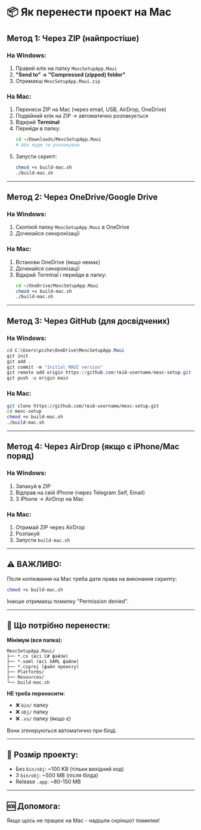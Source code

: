 # 📦 Як перенести проект на Mac

## Метод 1: Через ZIP (найпростіше)

### На Windows:
1. Правий клік на папку `MexcSetupApp.Maui`
2. **"Send to" → "Compressed (zipped) folder"**
3. Отримаєш `MexcSetupApp.Maui.zip`

### На Mac:
1. Перенеси ZIP на Mac (через email, USB, AirDrop, OneDrive)
2. Подвійний клік на ZIP → автоматично розпакується
3. Відкрий **Terminal**
4. Перейди в папку:
   ```bash
   cd ~/Downloads/MexcSetupApp.Maui
   # Або куди ти розпакував
   ```
5. Запусти скрипт:
   ```bash
   chmod +x build-mac.sh
   ./build-mac.sh
   ```

---

## Метод 2: Через OneDrive/Google Drive

### На Windows:
1. Скопіюй папку `MexcSetupApp.Maui` в OneDrive
2. Дочекайся синхронізації

### На Mac:
1. Встанови OneDrive (якщо немає)
2. Дочекайся синхронізації
3. Відкрий Terminal і перейди в папку:
   ```bash
   cd ~/OneDrive/MexcSetupApp.Maui
   chmod +x build-mac.sh
   ./build-mac.sh
   ```

---

## Метод 3: Через GitHub (для досвідчених)

### На Windows:
```powershell
cd C:\Users\pczhe\OneDrive\MexcSetupApp.Maui
git init
git add .
git commit -m "Initial MAUI version"
git remote add origin https://github.com/твій-username/mexc-setup.git
git push -u origin main
```

### На Mac:
```bash
git clone https://github.com/твій-username/mexc-setup.git
cd mexc-setup
chmod +x build-mac.sh
./build-mac.sh
```

---

## Метод 4: Через AirDrop (якщо є iPhone/Mac поряд)

### На Windows:
1. Запакуй в ZIP
2. Відправ на свій iPhone (через Telegram Self, Email)
3. З iPhone → AirDrop на Mac

### На Mac:
1. Отримай ZIP через AirDrop
2. Розпакуй
3. Запусти `build-mac.sh`

---

## ⚠️ ВАЖЛИВО:

Після копіювання на Mac треба дати права на виконання скрипту:
```bash
chmod +x build-mac.sh
```

Інакше отримаєш помилку "Permission denied".

---

## 🎯 Що потрібно перенести:

**Мінімум (вся папка):**
```
MexcSetupApp.Maui/
├── *.cs (всі C# файли)
├── *.xaml (всі XAML файли)
├── *.csproj (файл проекту)
├── Platforms/
├── Resources/
└── build-mac.sh
```

**НЕ треба переносити:**
- ❌ `bin/` папку
- ❌ `obj/` папку
- ❌ `.vs/` папку (якщо є)

Вони згенеруються автоматично при білді.

---

## 📏 Розмір проекту:

- Без `bin/obj`: ~100 KB (тільки вихідний код)
- З `bin/obj`: ~500 MB (після білда)
- Release `.app`: ~80-150 MB

---

## 🆘 Допомога:

Якщо щось не працює на Mac - надішли скріншот помилки!

